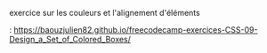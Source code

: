 exercice sur les couleurs et l'alignement d'éléments <div> : https://baouzjulien82.github.io/freecodecamp-exercices-CSS-09-Design_a_Set_of_Colored_Boxes/
